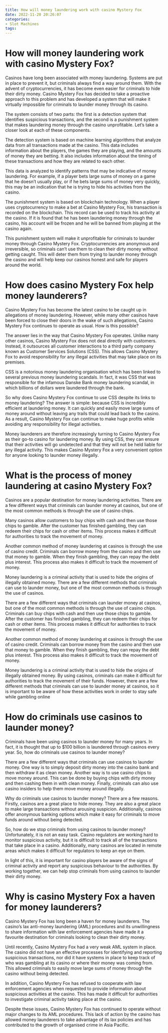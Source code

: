 ```yaml
---
title: How will money laundering work with casino Mystery Fox
date: 2022-11-20 20:26:07
categories:
- Slot Machines
tags:
---
```



#  How will money laundering work with casino Mystery Fox?

Casinos have long been associated with money laundering. Systems are put in place to prevent it, but criminals always find a way around them. With the advent of cryptocurrencies, it has become even easier for criminals to hide their dirty money. Casino Mystery Fox has decided to take a proactive approach to this problem and has developed a system that will make it virtually impossible for criminals to launder money through its casino.

The system consists of two parts: the first is a detection system that identifies suspicious transactions, and the second is a punishment system that makes laundering money through the casino unprofitable. Let’s take a closer look at each of these components.

The detection system is based on machine learning algorithms that analyze data from all transactions made at the casino. This data includes information about the players, the games they are playing, and the amounts of money they are betting. It also includes information about the timing of these transactions and how they are related to each other.

This data is analyzed to identify patterns that may be indicative of money laundering. For example, if a player bets large sums of money on a game that he doesn’t usually play, or if he bets large sums of money very quickly, this may be an indication that he is trying to hide his activities from the casino.

The punishment system is based on blockchain technology. When a player uses cryptocurrency to make a bet at Casino Mystery Fox, his transaction is recorded on the blockchain. This record can be used to track his activity at the casino. If it is found that he has been laundering money through the casino, his account will be frozen and he will be banned from playing at the casino again.

This punishment system will make it unprofitable for criminals to launder money through Casino Mystery Fox. Cryptocurrencies are anonymous and irreversible, so criminals can’t use them to clean their dirty money without getting caught. This will deter them from trying to launder money through the casino and will help keep our casinos honest and safe for players around the world.

#  How does casino Mystery Fox help money launderers?

Casino Mystery Fox has become the latest casino to be caught up in allegations of money laundering. However, while many other casinos have been forced to close their doors in the wake of such allegations, Casino Mystery Fox continues to operate as usual. How is this possible?

The answer lies in the way that Casino Mystery Fox operates. Unlike many other casinos, Casino Mystery Fox does not deal directly with customers. Instead, it outsources all customer interactions to a third party company known as Customer Services Solutions (CSS). This allows Casino Mystery Fox to avoid responsibility for any illegal activities that may take place on its premises.

CSS is a notorious money laundering organisation which has been linked to several previous money laundering scandals. In fact, it was CSS that was responsible for the infamous Danske Bank money laundering scandal, in which billions of dollars were laundered through the bank.

So why does Casino Mystery Fox continue to use CSS despite its links to money laundering? The answer is simple: because CSS is incredibly efficient at laundering money. It can quickly and easily move large sums of money around without leaving any trails that could lead back to the casino. As a result, Casino Mystery Fox can continue to make huge profits while avoiding any responsibility for illegal activities.

Money launderers are therefore increasingly turning to Casino Mystery Fox as their go-to casino for laundering money. By using CSS, they can ensure that their activities will go undetected and that they will not be held liable for any illegal activity. This makes Casino Mystery Fox a very convenient option for anyone looking to launder money illegally.

#  What is the process of money laundering at casino Mystery Fox?

Casinos are a popular destination for money laundering activities. There are a few different ways that criminals can launder money at casinos, but one of the most common methods is through the use of casino chips. 

Many casinos allow customers to buy chips with cash and then use those chips to gamble. After the customer has finished gambling, they can redeem their chips for cash or other items. This process makes it difficult for authorities to track the movement of money. 

Another common method of money laundering at casinos is through the use of casino credit. Criminals can borrow money from the casino and then use that money to gamble. When they finish gambling, they can repay the debt plus interest. This process also makes it difficult to track the movement of money. 

Money laundering is a criminal activity that is used to hide the origins of illegally obtained money. There are a few different methods that criminals can use to launder money, but one of the most common methods is through the use of casinos. 

There are a few different ways that criminals can launder money at casinos, but one of the most common methods is through the use of casino chips. Criminals can buy chips with cash and then use those chips to gamble. After the customer has finished gambling, they can redeem their chips for cash or other items. This process makes it difficult for authorities to track the movement of money. 

Another common method of money laundering at casinos is through the use of casino credit. Criminals can borrow money from the casino and then use that money to gamble. When they finish gambling, they can repay the debt plus interest. This process also makes it difficult to track the movement of money. 

Money laundering is a criminal activity that is used to hide the origins of illegally obtained money. By using casinos, criminals can make it difficult for authorities to track the movement of their funds. However, there are a few different methods that criminals can use to launder money at casinos, so it is important to be aware of how these activities work in order to stay safe while gambling online

#  How do criminals use casinos to launder money?

Criminals have been using casinos to launder money for many years. In fact, it is thought that up to $100 billion is laundered through casinos every year. So, how do criminals use casinos to launder money?

There are a few different ways that criminals can use casinos to launder money. One way is to simply deposit dirty money into the casino bank and then withdraw it as clean money. Another way is to use casino chips to move money around. This can be done by buying chips with dirty money and then cashing them in with clean money. Finally, criminals can also use casino insiders to help them move money around illegally.

Why do criminals use casinos to launder money? There are a few reasons. Firstly, casinos are a great place to hide money. They are also a great place to make large transactions without arousing suspicion. Additionally, casinos offer anonymous banking options which make it easy for criminals to move funds around without being detected.

So, how do we stop criminals from using casinos to launder money? Unfortunately, it is not an easy task. Casino regulators are working hard to monitor suspicious activity, but it is difficult to track all of the transactions that take place in a casino. Additionally, many casinos are located in remote areas which makes it difficult for regulators to keep an eye on them.

In light of this, it is important for casino players be aware of the signs of criminal activity and report any suspicious behaviour to the authorities. By working together, we can help stop criminals from using casinos to launder their dirty money.

#  Why is casino Mystery Fox a haven for money launderers?

Casino Mystery Fox has long been a haven for money launderers. The casino’s lax anti-money laundering (AML) procedures and its unwillingness to share information with law enforcement agencies have made it a favourite destination for criminals looking to clean their dirty money.

Until recently, Casino Mystery Fox had a very weak AML system in place. The casino did not have an effective processes for identifying and reporting suspicious transactions, nor did it have systems in place to keep track of who was gambling at its casino or where their money was coming from. This allowed criminals to easily move large sums of money through the casino without being detected.

In addition, Casino Mystery Fox has refused to cooperate with law enforcement agencies when requested to provide information about suspicious activities at the casino. This has made it difficult for authorities to investigate criminal activity taking place at the casino.

Despite these issues, Casino Mystery Fox has continued to operate without major changes to its AML procedures. This lack of action by the casino has allowed money launderers to take advantage of its lax policies and has contributed to the growth of organised crime in Asia Pacific.